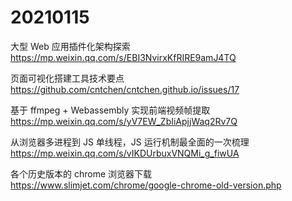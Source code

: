 # 20210115

大型 Web 应用插件化架构探索  
https://mp.weixin.qq.com/s/EBI3NvirxKfRIRE9amJ4TQ

页面可视化搭建工具技术要点  
https://github.com/cntchen/cntchen.github.io/issues/17

基于 ffmpeg + Webassembly 实现前端视频帧提取  
https://mp.weixin.qq.com/s/yV7EW_ZbIiApjjWaq2Rv7Q

从浏览器多进程到 JS 单线程，JS 运行机制最全面的一次梳理  
https://mp.weixin.qq.com/s/vIKDUrbuxVNQMi_g_fiwUA

各个历史版本的 chrome 浏览器下载  
https://www.slimjet.com/chrome/google-chrome-old-version.php
